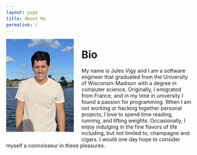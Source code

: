 ```yaml
---
layout: page
title: About Me
permalink: /
---
```

<div style="float:left; margin-right:1.5em; margin-bottom:1.5em;" >
    <img src="assets/profile_picture.PNG" />
</div>

# Bio
My name is Jules Vigy and I am a software engineer that graduated from the University of Wisconsin-Madison with a degree in computer science. Originally, I emigrated from France, and in my time in university I found a passion for programming. When I am not working or hacking together personal projects, I love to spend time reading, running, and lifting weights. Occasionally, I enjoy indulging in the fine flavors of life including, but not limited to, champagne and cigars. I would one day hope to consider myself a connoisseur in these pleasures. 


<!-- **Here is my [resume](https://jekyllrb.com/).** -->

<!-- # Pet Projects
**Lorem Ipsum** - since the 1500s, when an unknown printer took a galley of type and scrambled it to make a type specimen book.

**Lorem Ipsum** - since the 1500s, when an unknown printer took a galley of type and scrambled it to make a type specimen book.

**Lorem Ipsum** - since the 1500s, when an unknown printer took a galley of type and scrambled it to make a type specimen book. -->
